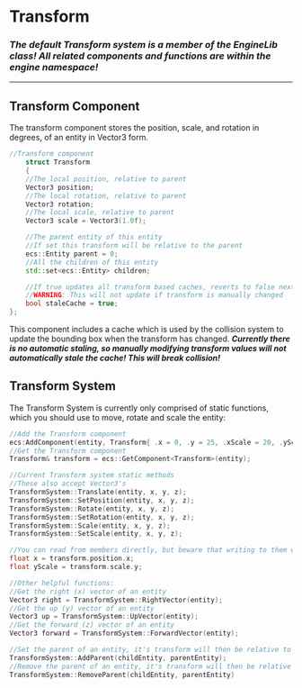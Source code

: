 # Transform

### ***The default Transform system is a member of the EngineLib class! All related components and functions are within the engine namespace!***

---
## Transform Component

The transform component stores the position, scale, and rotation in degrees, of an entity in Vector3 form.
```cpp
//Transform component
	struct Transform
	{
	//The local position, relative to parent
	Vector3 position;
	//The local rotation, relative to parent
	Vector3 rotation;
	//The local scale, relative to parent
	Vector3 scale = Vector3(1.0f);

	//The parent entity of this entity
	//If set this transform will be relative to the parent
	ecs::Entity parent = 0;
	//All the children of this entity
	std::set<ecs::Entity> children;

	//If true updates all transform based caches, reverts to false next frame
	//WARNING: This will not update if transform is manually changed
	bool staleCache = true;
};
```
This component includes a cache which is used by the collision system to update the bounding box when the transform has changed. ***Currently there is no automatic staling, so manually modifying transform values will not automatically stale the cache! This will break collision!***

## Transform System

The Transform System is currently only comprised of static functions, which you should use to move, rotate and scale the entity:
```cpp
//Add the Transform component
ecs:AddComponent(entity, Transform{ .x = 0, .y = 25, .xScale = 20, .yScale = 20 });
//Get the Transform component
Transform& transform = ecs::GetComponent<Transform>(entity);

//Current Transform system static methods
//These also accept Vector3's
TransformSystem::Translate(entity, x, y, z);
TransformSystem::SetPosition(entity, x, y, z);
TransformSystem::Rotate(entity, x, y, z);
TransformSystem::SetRotation(entity, x, y, z);
TransformSystem::Scale(entity, x, y, z);
TransformSystem::SetScale(entity, x, y, z);

//You can read from members directly, but beware that writing to them won't stale the cache and could break things
float x = transform.position.x;
float yScale = transform.scale.y;

//Other helpful functions:
//Get the right (x) vector of an entity
Vector3 right = TransformSystem::RightVector(entity);
//Get the up (y) vector of an entity
Vector3 up = TransformSystem::UpVector(entity);
//Get the forward (z) vector of an entity
Vector3 forward = TransformSystem::ForwardVector(entity);

//Set the parent of an entity, it's transform will then be relative to its parent
TransformSystem::AddParent(childEntity, parentEntity);
//Remove the parent of an entity, it's transform will then be relative to origin
TransformSystem::RemoveParent(childEntity, parentEntity)
```
